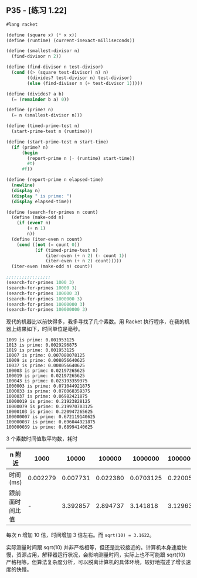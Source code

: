 ## P35 - [练习 1.22]

``` Scheme
#lang racket

(define (square x) (* x x))
(define (runtime) (current-inexact-milliseconds)) 

(define (smallest-divisor n)
  (find-divisor n 2))

(define (find-divisor n test-divisor)
  (cond ((> (square test-divisor) n) n)
        ((divides? test-divisor n) test-divisor)
        (else (find-divisor n (+ test-divisor 1)))))

(define (divides? a b)
  (= (remainder b a) 0))

(define (prime? n)
  (= n (smallest-divisor n)))

(define (timed-prime-test n)
  (start-prime-test n (runtime)))

(define (start-prime-test n start-time)
  (if (prime? n)
      (begin
        (report-prime n (- (runtime) start-time))
        #t)
      #f))

(define (report-prime n elapsed-time)
  (newline)
  (display n)
  (display " is prime: ")
  (display elapsed-time))

(define (search-for-primes n count)
  (define (make-odd n)
    (if (even? n)
        (+ n 1)
        n))
  (define (iter-even n count)
    (cond ((not (= count 0))
           (if (timed-prime-test n)
               (iter-even (+ n 2) (- count 1))
               (iter-even (+ n 2) count)))))
  (iter-even (make-odd n) count))

;;;;;;;;;;;;;;;;;
(search-for-primes 1000 3)
(search-for-primes 10000 3)
(search-for-primes 100000 3)
(search-for-primes 1000000 3)
(search-for-primes 10000000 3)
(search-for-primes 100000000 3)

```

现代的机器比以前快得多，我多寻找了几个素数。用 Racket 执行程序，在我的机器上结果如下，时间单位是毫秒。

```
1009 is prime: 0.001953125
1013 is prime: 0.0029296875
1019 is prime: 0.001953125
10007 is prime: 0.007080078125
10009 is prime: 0.008056640625
10037 is prime: 0.008056640625
100003 is prime: 0.02197265625
100019 is prime: 0.02197265625
100043 is prime: 0.023193359375
1000003 is prime: 0.071044921875
1000033 is prime: 0.070068359375
1000037 is prime: 0.06982421875
10000019 is prime: 0.21923828125
10000079 is prime: 0.219970703125
10000103 is prime: 0.220947265625
100000007 is prime: 0.672119140625
100000037 is prime: 0.696044921875
100000039 is prime: 0.68994140625
```

3 个素数时间值取平均数，耗时

| n 附近   | 1000  | 10000  | 100000  | 1000000  | 10000000 | 100000000 |
|---------|-------|--------|---------|----------|----------|-----------|
| 时间(ms) | 0.002279 | 0.007731  | 0.022380  | 0.0703125   |0.220052    | 0.686035     |
| 跟前面时间比值 | - | 3.392857  | 2.894737  | 3.141818   |3.129630     | 3.117604     |

每次 n 增加 10 倍，时间增加 3 倍左右。而 `sqrt(10) = 3.1622`。

实际测量时间跟 sqrt(10) 并非严格相等，但还是比较接近的。计算机本身速度快慢，资源占用，解释器运行状况，会影响测量时间，实际上也不可能跟 sqrt(10) 严格相等。但算法复杂度分析，可以脱离计算机的具体环境，较好地描述了增长速度的快慢。

